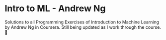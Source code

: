 # Intro to ML - Andrew Ng
Solutions to all Programming Exercises of Introduction to Machine Learning by Andrew Ng in Coursera. Still being updated as I work through the course. 📝